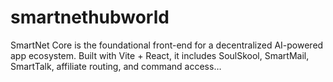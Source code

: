 # smartnethubworld
SmartNet Core is the foundational front-end for a decentralized AI-powered app ecosystem. Built with Vite + React, it includes SoulSkool, SmartMail, SmartTalk, affiliate routing, and command access…
